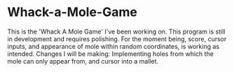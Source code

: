 # Whack-a-Mole-Game
This is the 'Whack A Mole Game' I've been working on. This program is still in development and requires polishing. For the moment being, score, cursor inputs, and appearance of mole within random coordinates, is working as intended. Changes I will be making: Implementing holes from which the mole can only appear from, and cursor into a mallet.
